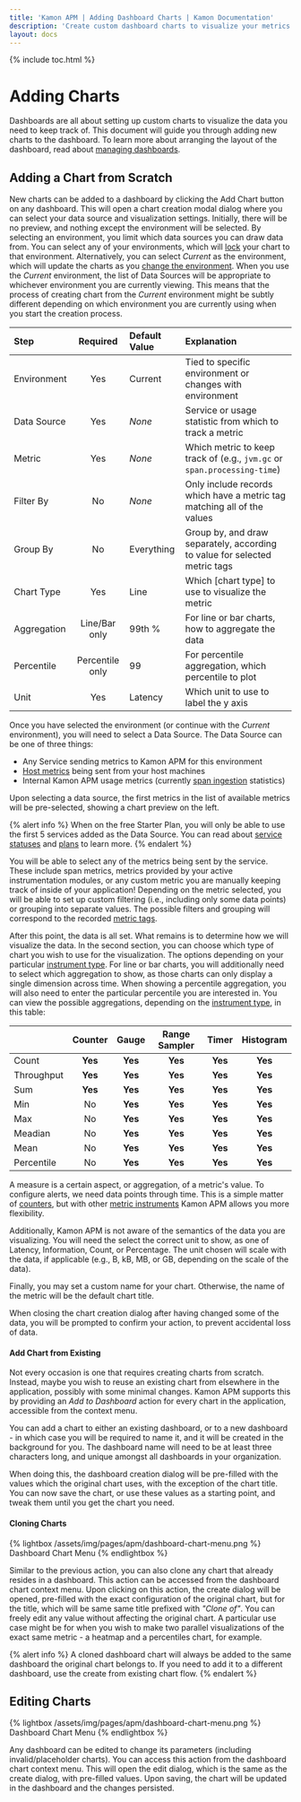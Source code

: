 ```yaml
---
title: 'Kamon APM | Adding Dashboard Charts | Kamon Documentation'
description: 'Create custom dashboard charts to visualize your metrics and make sense of your system at your own pace'
layout: docs
---
```


{% include toc.html %}

Adding Charts
==============

Dashboards are all about setting up custom charts to visualize the data you need to keep track of. This document will guide you through adding new charts to the dashboard. To learn more about arranging the layout of the dashboard, read about [managing dashboards].

Adding a Chart from Scratch
----------------------------

<div data-video-src="/assets/video/create-new-chart.mp4" data-caption="Create New Chart" />

New charts can be added to a dashboard by clicking the Add Chart button on any dashboard. This will open a chart creation modal dialog where you can select your data source and visualization settings. Initially, there will be no preview, and nothing except the environment will be selected. By selecting an environment, you limit which data sources you can draw data from. You can select any of your environments, which will [lock] your chart to that environment. Alternatively, you can select *Current* as the environment, which will update the charts as you [change the environment]. When you use the *Current* environment, the list of Data Sources will be appropriate to whichever environment you are currently viewing. This means that the process of creating chart from the *Current* environment might be subtly different depending on which environment you are currently using when you start the creation process.

| Step                  | Required | Default Value | Explanation                                                              |
|:----------------------|:--------:|:--------------|:-------------------------------------------------------------------------|
| Environment           | Yes      | Current       | Tied to specific environment or changes with environment                 |
| Data Source           | Yes      | *None*        | Service or usage statistic from which to track a metric                  |
| Metric                | Yes      | *None*        | Which metric to keep track of (e.g., `jvm.gc` or `span.processing-time`) |
| Filter By             | No       | *None*        | Only include records which have a metric tag matching all of the values  |
| Group By              | No       | Everything    | Group by, and draw separately, according to value for selected metric tags |
| Chart Type            | Yes      | Line          | Which [chart type] to use to visualize the metric                        |
| Aggregation           | Line/Bar only | 99th %        | For line or bar charts, how to aggregate the data                   |
| Percentile            | Percentile only | 99     | For percentile aggregation, which percentile to plot                     |
| Unit                  | Yes      | Latency       | Which unit to use to label the y axis                                    |

Once you have selected the environment (or continue with the *Current* environment), you will need to select a Data Source. The Data Source can be one of three things:

* Any Service sending metrics to Kamon APM for this environment
* [Host metrics] being sent from your host machines
* Internal Kamon APM usage metrics (currently [span ingestion] statistics)

Upon selecting a data source, the first metrics in the list of available metrics will be pre-selected, showing a chart preview on the left.

{% alert info %}
When on the free Starter Plan, you will only be able to use the first 5 services added as the Data Source. You can read about [service statuses] and [plans] to learn more.
{% endalert %}

You will be able to select any of the metrics being sent by the service. These include span metrics, metrics provided by your active instrumentation modules, or any custom metric you are manually keeping track of inside of your application! Depending on the metric selected, you will be able to set up custom filtering (i.e., including only some data points) or grouping into separate values. The possible filters and grouping will correspond to the recorded [metric tags].

After this point, the data is all set. What remains is to determine how we will visualize the data. In the second section, you can choose which type of chart you wish to use for the visualization. The options depending on your particular [instrument type]. For line or bar charts, you will additionally need to select which aggregation to show, as those charts can only display a single dimension across time. When showing a percentile aggregation, you will also need to enter the particular percentile you are interested in. You can view the possible aggregations, depending on the [instrument type], in this table:

|            | Counter | Gauge | Range Sampler | Timer | Histogram |
|:-----------|:-------:|:-----:|:-------------:|:-----:|:---------:|
| Count      | **Yes**     | **Yes**   | **Yes**           | **Yes**   | **Yes**       |
| Throughput | **Yes**     | **Yes**   | **Yes**           | **Yes**   | **Yes**       |
| Sum        | **Yes**     | **Yes**   | **Yes**           | **Yes**   | **Yes**       |
| Min        | No      | **Yes**   | **Yes**           | **Yes**   | **Yes**       |
| Max        | No      | **Yes**   | **Yes**           | **Yes**   | **Yes**       |
| Meadian    | No      | **Yes**   | **Yes**           | **Yes**   | **Yes**       |
| Mean       | No      | **Yes**   | **Yes**           | **Yes**   | **Yes**       |
| Percentile | No      | **Yes**   | **Yes**           | **Yes**   | **Yes**       |

A measure is a certain aspect, or aggregation, of a metric's value. To configure alerts, we need data points through time. This is a simple matter of [counters], but with other [metric instruments]
Kamon APM allows you more flexibility.


Additionally, Kamon APM is not aware of the semantics of the data you are visualizing. You will need the select the correct unit to show, as one of Latency, Information, Count, or Percentage. The unit chosen will scale with the data, if applicable (e.g., B, kB, MB, or GB, depending on the scale of the data).

Finally, you may set a custom name for your chart. Otherwise, the name of the metric will be the default chart title.

When closing the chart creation dialog after having changed some of the data, you will be prompted to confirm your action, to prevent accidental loss of data.

#### Add Chart from Existing

<div data-video-src="/assets/video/add-to-dashboard.mp4" data-caption="Add to Dashboard" />

Not every occasion is one that requires creating charts from scratch. Instead, maybe you wish to reuse an existing chart from elsewhere in the application, possibly with some minimal changes. Kamon APM supports this by providing an *Add to Dashboard* action for every chart in the application, accessible from the context menu.

You can add a chart to either an existing dashboard, or to a new dashboard - in which case you will be required to name it, and it will be created in the background for you. The dashboard name will need to be at least three characters long, and unique amongst all dashboards in your organization.

When doing this, the dashboard creation dialog will be pre-filled with the values which the original chart uses, with the exception of the chart title. You can now save the chart, or use these values as a starting point, and tweak them until you get the chart you need.

#### Cloning Charts

{% lightbox /assets/img/pages/apm/dashboard-chart-menu.png %}
Dashboard Chart Menu
{% endlightbox %}

Similar to the previous action, you can also clone any chart that already resides in a dashboard. This action can be accessed from the dashboard chart context menu. Upon clicking on this action, the create dialog will be opened, pre-filled with the exact configuration of the original chart, but for the title, which will be same same title prefixed with *"Clone of"*. You can freely edit any value without affecting the original chart. A particular use case might be for when you wish to make two parallel visualizations of the exact same metric - a heatmap and a percentiles chart, for example.

{% alert info %}
A cloned dashboard chart will always be added to the same dashboard the original chart belongs to. If you need to add it to a different dashboard,
use the create from existing chart flow.
{% endalert %}

Editing Charts
---------------

{% lightbox /assets/img/pages/apm/dashboard-chart-menu.png %}
Dashboard Chart Menu
{% endlightbox %}

Any dashboard can be edited to change its parameters (including invalid/placeholder charts). You can access this action from the dashboard chart context menu. This will open the edit dialog, which is the same as the create dialog, with pre-filled values. Upon saving, the chart will be updated in the dashboard and the changes persisted.

[managing dashboards]: ../dashboard/
[lock]: ../dashboard/#environment-locked-charts
[change the environment]: ../../general/environments/#environment-picker
[Host Metrics]: ../../hosts/host-monitor/
[span ingestion]: ../../administration/span-management/
[service statuses]: ../../services/service-list/#service-status
[plans]: /apm/pricing/
[metric tags]: ../../../core/metrics/#creating-and-removing-metrics
[counters]: ../../../core/metrics/#counters
[metric instruments]: ../../../core/metrics
[instrument type]: ../../../core/metrics
